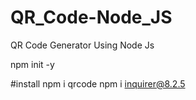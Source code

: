 # QR_Code-Node_JS
QR Code Generator Using Node Js

npm init -y


#install
npm i qrcode
npm i inquirer@8.2.5
